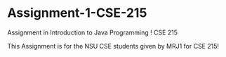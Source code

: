 # Assignment-1-CSE-215
Assignment in Introduction to Java Programming ! CSE 215 




This Assignment is for the NSU CSE students given by MRJ1 for CSE 215! 

